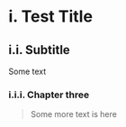 i. Test Title
=============

i.i. Subtitle
-------------

Some text

### i.i.i. Chapter three
> Some more text
> is here
